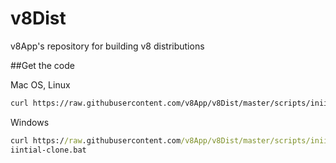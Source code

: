 # v8Dist
v8App's repository for building v8 distributions

 ##Get the code
 
 Mac OS, Linux
 ```bash
curl https://raw.githubusercontent.com/v8App/v8Dist/master/scripts/iniitial-clone.sh | bash -s
```
Windows
```cmd
curl https://raw.githubusercontent.com/v8App/v8Dist/master/scripts/iniitial-clone.bat -o intial-clone.bat
iintial-clone.bat

```
